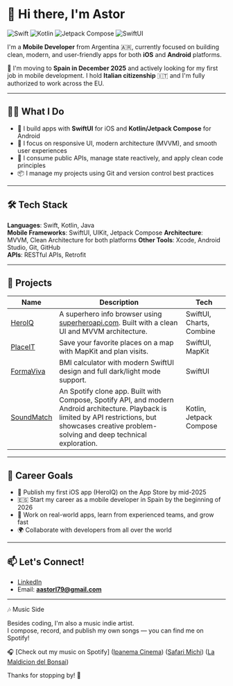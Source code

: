 # 👋 Hi there, I'm Astor

![Swift](https://img.shields.io/badge/Swift-FA7343?logo=swift&logoColor=white&style=flat-square)
![Kotlin](https://img.shields.io/badge/Kotlin-0095D5?logo=kotlin&logoColor=white&style=flat-square)
![Jetpack Compose](https://img.shields.io/badge/Jetpack_Compose-4285F4?logo=android&logoColor=white&style=flat-square)
![SwiftUI](https://img.shields.io/badge/SwiftUI-000000?logo=apple&logoColor=white&style=flat-square)


I'm a **Mobile Developer** from Argentina 🇦🇷, currently focused on building clean, modern, and user-friendly apps for both **iOS** and **Android** platforms.

🎯 I'm moving to **Spain in December 2025** and actively looking for my first job in mobile development. I hold **Italian citizenship** 🇮🇹 and I'm fully authorized to work across the EU.

---

## 🧑‍💻 What I Do

- 🚀 I build apps with **SwiftUI** for iOS and **Kotlin/Jetpack Compose** for Android
- 🎨 I focus on responsive UI, modern architecture (MVVM), and smooth user experiences
- 📡 I consume public APIs, manage state reactively, and apply clean code principles
- 📦 I manage my projects using Git and version control best practices

---

## 🛠️ Tech Stack

**Languages**: Swift, Kotlin, Java  
**Mobile Frameworks**: SwiftUI, UIKit, Jetpack Compose 
**Architecture**: MVVM, Clean Architecture for both platforms
**Other Tools**: Xcode, Android Studio, Git, GitHub  
**APIs**: RESTful APIs, Retrofit

---

## 🚀 Projects

| Name        | Description                                                                 | Tech |
|-------------|-----------------------------------------------------------------------------|------|
| [HeroIQ](https://github.com/aastorl/HeroIQ) | A superhero info browser using [superheroapi.com](https://superheroapi.com/). Built with a clean UI and MVVM architecture. | SwiftUI, Charts, Combine |
| [PlaceIT](https://github.com/aastorl/PlaceIT) | Save your favorite places on a map with MapKit and plan visits. | SwiftUI, MapKit |
| [FormaViva](https://github.com/aastorl/FormaViva) | BMI calculator with modern SwiftUI design and full dark/light mode support. | SwiftUI |
| [SoundMatch](https://github.com/aastorl/SoundMatch) | An Spotify clone app. Built with Compose, Spotify API, and modern Android architecture. Playback is limited by API restrictions, but showcases creative problem-solving and deep technical exploration. | Kotlin, Jetpack Compose |

---

## 🎯 Career Goals

- 📲 Publish my first iOS app (HeroIQ) on the App Store by mid-2025
- 🇪🇸 Start my career as a mobile developer in Spain by the beginning of 2026
- 💼 Work on real-world apps, learn from experienced teams, and grow fast
- 🌍 Collaborate with developers from all over the world

---

## 📫 Let's Connect!

- [LinkedIn](https://www.linkedin.com/in/astor-ludue%C3%B1a-44b2881a9/) 
- Email: **aastorl79@gmail.com**

---

🎶 Music Side

Besides coding, I'm also a music indie artist.  
I compose, record, and publish my own songs — you can find me on Spotify!  

🎧 [Check out my music on Spotify]
([Ipanema Cinema](https://open.spotify.com/artist/4q6TIDTN5BU6ZiTG20SaeJ?si=A3oW3QGISgqzHCWKJ9Dnfw))
([Safari Michi](https://open.spotify.com/artist/5AhcroJYJaw0n07VZPgKgK?si=KkAN2KZgQP6TLT1w13N0_A))
([La Maldicion del Bonsai](https://open.spotify.com/artist/0H5tS9tlrzjDcFV2WAi0AM?si=tpHmspbXTZeWV60ahvFgaA))


Thanks for stopping by! 🙌
